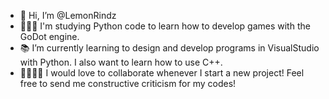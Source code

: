 - 🤗 Hi, I’m @LemonRindz
- 👩🏽‍💻 I'm studying Python code to learn how to develop games with the GoDot engine.
- 📚 I’m currently learning to design and develop programs in VisualStudio with Python. I also want to learn how to use C++.
- 🫱🏻‍🫲🏽 I would love to collaborate whenever I start a new project! Feel free to send me constructive criticism for my codes!
